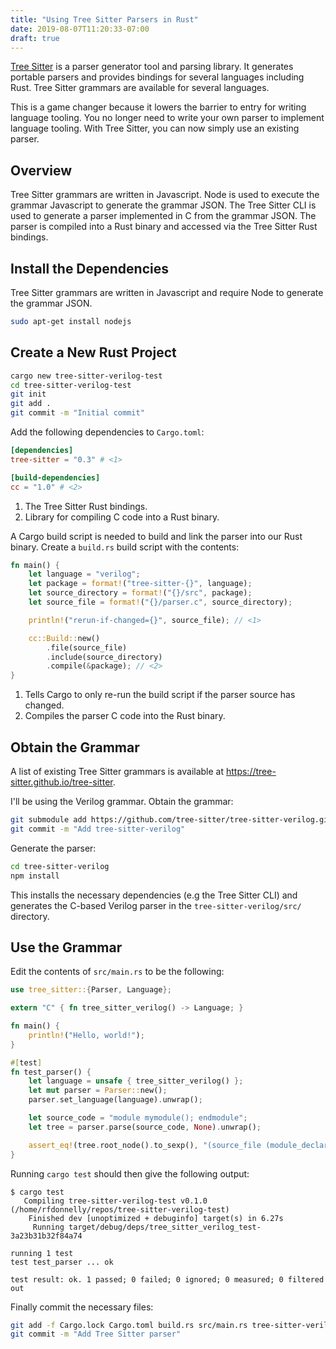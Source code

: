 ```yaml
---
title: "Using Tree Sitter Parsers in Rust"
date: 2019-08-07T11:20:33-07:00
draft: true
---
```


[Tree Sitter] is a parser generator tool and parsing library.
It generates portable parsers and provides bindings for several languages including Rust.
Tree Sitter grammars are available for several languages.

This is a game changer because it lowers the barrier to entry for writing language tooling.
You no longer need to write your own parser to implement language tooling.
With Tree Sitter, you can now simply use an existing parser.

[Tree Sitter]: https://tree-sitter.github.io/tree-sitter

## Overview

Tree Sitter grammars are written in Javascript.
Node is used to execute the grammar Javascript to generate the grammar JSON.
The Tree Sitter CLI is used to generate a parser implemented in C from the grammar JSON.
The parser is compiled into a Rust binary and accessed via the Tree Sitter Rust bindings.

## Install the Dependencies

Tree Sitter grammars are written in Javascript and require Node to generate the grammar JSON.

```sh
sudo apt-get install nodejs
```

## Create a New Rust Project

```sh
cargo new tree-sitter-verilog-test
cd tree-sitter-verilog-test
git init
git add .
git commit -m "Initial commit"
```

Add the following dependencies to `Cargo.toml`:

```toml
[dependencies]
tree-sitter = "0.3" # <1>

[build-dependencies]
cc = "1.0" # <2>
```

1. The Tree Sitter Rust bindings.
2. Library for compiling C code into a Rust binary.

A Cargo build script is needed to build and link the parser into our Rust binary.
Create a `build.rs` build script with the contents:

```rust
fn main() {
    let language = "verilog";
    let package = format!("tree-sitter-{}", language);
    let source_directory = format!("{}/src", package);
    let source_file = format!("{}/parser.c", source_directory);

    println!("rerun-if-changed={}", source_file); // <1>

    cc::Build::new()
        .file(source_file)
        .include(source_directory)
        .compile(&package); // <2>
}
```

1. Tells Cargo to only re-run the build script if the parser source has changed.
2. Compiles the parser C code into the Rust binary.

## Obtain the Grammar

A list of existing Tree Sitter grammars is available at https://tree-sitter.github.io/tree-sitter.

I'll be using the Verilog grammar.
Obtain the grammar:

```sh
git submodule add https://github.com/tree-sitter/tree-sitter-verilog.git
git commit -m "Add tree-sitter-verilog"
```

Generate the parser:

```sh
cd tree-sitter-verilog
npm install
```

This installs the necessary dependencies (e.g the Tree Sitter CLI) and generates the C-based Verilog parser in the `tree-sitter-verilog/src/` directory.

## Use the Grammar

Edit the contents of `src/main.rs` to be the following:

```rust
use tree_sitter::{Parser, Language};

extern "C" { fn tree_sitter_verilog() -> Language; }

fn main() {
    println!("Hello, world!");
}

#[test]
fn test_parser() {
    let language = unsafe { tree_sitter_verilog() };
    let mut parser = Parser::new();
    parser.set_language(language).unwrap();

    let source_code = "module mymodule(); endmodule";
    let tree = parser.parse(source_code, None).unwrap();

    assert_eq!(tree.root_node().to_sexp(), "(source_file (module_declaration (module_header (module_keyword) (module_identifier (simple_identifier))) (module_nonansi_header (list_of_ports))))");
}
```

Running `cargo test` should then give the following output:

```text
$ cargo test
   Compiling tree-sitter-verilog-test v0.1.0 (/home/rfdonnelly/repos/tree-sitter-verilog-test)
    Finished dev [unoptimized + debuginfo] target(s) in 6.27s
     Running target/debug/deps/tree_sitter_verilog_test-3a23b31b32f84a74

running 1 test
test test_parser ... ok

test result: ok. 1 passed; 0 failed; 0 ignored; 0 measured; 0 filtered out
```

Finally commit the necessary files:

```sh
git add -f Cargo.lock Cargo.toml build.rs src/main.rs tree-sitter-verilog/src/parser.c tree-sitter-verilog/src/tree_sitter/parser.h
git commit -m "Add Tree Sitter parser"
```
